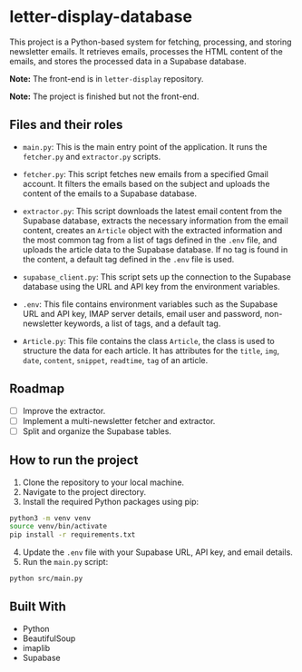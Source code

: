 # letter-display-database

This project is a Python-based system for fetching, processing, and storing newsletter emails. It retrieves emails, processes the HTML content of the emails, and stores the processed data in a Supabase database.

**Note:** The front-end is in `letter-display` repository. 

**Note:** The project is finished but not the front-end.

## Files and their roles

- `main.py`: This is the main entry point of the application. It runs the `fetcher.py` and `extractor.py` scripts.

- `fetcher.py`: This script fetches new emails from a specified Gmail account. It filters the emails based on the subject and uploads the content of the emails to a Supabase database.

- `extractor.py`: This script downloads the latest email content from the Supabase database, extracts the necessary information from the email content, creates an `Article` object with the extracted information and the most common tag from a list of tags defined in the `.env` file, and uploads the article data to the Supabase database. If no tag is found in the content, a default tag defined in the `.env` file is used.

- `supabase_client.py`: This script sets up the connection to the Supabase database using the URL and API key from the environment variables.

- `.env`: This file contains environment variables such as the Supabase URL and API key, IMAP server details, email user and password, non-newsletter keywords, a list of tags, and a default tag.

- `Article.py`: This file contains the class `Article`, the class is used to structure the data for each article. It has attributes for the `title`, `img`, `date`, `content`, `snippet`, `readtime`, `tag` of an article.

## Roadmap

- [ ] Improve the extractor.
- [ ] Implement a multi-newsletter fetcher and extractor.
- [ ] Split and organize the Supabase tables.

## How to run the project

1. Clone the repository to your local machine.
2. Navigate to the project directory.
3. Install the required Python packages using pip:

```bash
python3 -m venv venv
source venv/bin/activate
pip install -r requirements.txt
```

4. Update the `.env` file with your Supabase URL, API key, and email details.
5. Run the `main.py` script:

```bash
python src/main.py
```

## Built With

- Python
- BeautifulSoup
- imaplib
- Supabase
